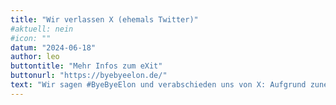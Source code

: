 ```yaml
---
title: "Wir verlassen X (ehemals Twitter)"
#aktuell: nein
#icon: ""
datum: "2024-06-18"
author: leo
buttontitle: "Mehr Infos zum eXit"
buttonurl: "https://byebyeelon.de/"
text: "Wir sagen #ByeByeElon und verabschieden uns von X: Aufgrund zunehmender Einschränkungen und dem massiven Anstieg von Hatespeech und Desinformation werden wir gemeinsam mit 45 Organisationen unseren X-Account zum 18.6.2024, dem internationalen Tag gegen Hatespeech, endgültig stilllegen. Auf Mastodon bleiben wir natürlich aktiv und versorgen euch mit Updates und News zu unseren Aktivitäten und allem, was wir so wichtig finden! "
---
```


